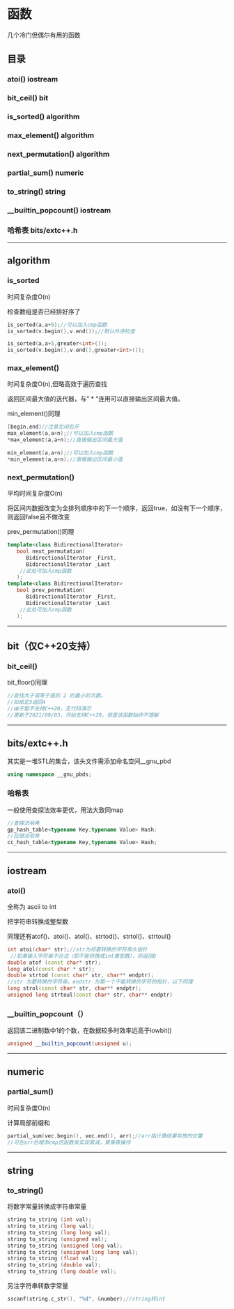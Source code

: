 # 函数
几个冷门但偶尔有用的函数
## 目录

### atoi()								 iostream

### bit_ceil()       					bit

### is_sorted()           			algorithm

### max_element()              algorithm

### next_permutation()	 algorithm

### partial_sum()				 numeric

### to_string()					   string

### __builtin_popcount()    iostream

### 哈希表							   bits/extc++.h



------

## algorithm

### is_sorted

时间复杂度O(n)

检查数组是否已经排好序了

```c++
is_sorted(a,a+5);//可以加入cmp函数
is_sorted(v.begin(),v.end());//默认升序检查

is_sorted(a,a+5,greater<int>());
is_sorted(v.begin(),v.end(),greater<int>());
```

### max_element()

时间复杂度O(n),但略高效于遍历查找

返回区间最大值的迭代器，与” * “连用可以直接输出区间最大值。

min_element()同理

```c++
[begin,end)//注意左闭右开
max_element(a,a+n);//可以加入cmp函数
*max_element(a,a+n);//直接输出区间最大值
    
min_element(a,a+n);//可以加入cmp函数
*min_element(a,a+n);//直接输出区间最小值  
```

### next_permutation()

平均时间复杂度O(n)

将区间内数据改变为全排列顺序中的下一个顺序，返回true，如没有下一个顺序，则返回false且不做改变

prev_permutation()同理

```c++
template<class BidirectionalIterator>
   bool next_permutation(
      BidirectionalIterator _First,
      BidirectionalIterator _Last
    //此处可加入cmp函数
   );
template<class BidirectionalIterator>
   bool prev_permutation(
      BidirectionalIterator _First,
      BidirectionalIterator _Last
    //此处可加入cmp函数
   );
```



------

## bit（仅C++20支持）

### bit_ceil()

bit_floor()同理

```c++
//查找大于或等于值的 2 的最小的次数。
//如给定3返回4
//由于暂不支持C++20，无代码演示
//更新于2021/09/03，开始支持C++20，但是该函数始终不理解
```



------

## bits/extc++.h

其实是一堆STL的集合，该头文件需添加命名空间__gnu_pbd

```c++
using namespace __gnu_pbds;
```

### 哈希表

一般使用查探法效率更优，用法大致同map

```c++
//查探法哈希
gp_hash_table<typename Key,typename Value> Hash;
//拉链法哈希
cc_hash_table<typename Key,typename Value> Hash;
```





------

## iostream

### atoi()

全称为   ascii to int

把字符串转换成整型数

同理还有atof()、atoi()、atol()、strtod()、strtol()、strtoul() 

```c++
int atoi(char* str);//str为将要转换的字符串头指针
 //如果输入字符串不合法（即不能转换成int类型数），则返回0
double atof (const char* str);
long atol(const char * str);
double strtod (const char* str, char** endptr);
//str 为要转换的字符串，endstr 为第一个不能转换的字符的指针，以下同理
long strol(const char* str, char** endptr);
unsigned long strtoul(const char* str, char** endptr)
```

### __builtin_popcount（）

返回该二进制数中1的个数，在数据较多时效率远高于lowbit()

```c++
unsigned __builtin_popcount(unsigned u);
```



------

## numeric

### partial_sum()

时间复杂度O(n)

计算局部前缀和

```c++
partial_sum(vec.begin(), vec.end(), arr);//arr指计算结果存放的位置
//可在arr后增添cmp仿函数来实现累减，累乘等操作
```



------

## string

### to_string()

将数字常量转换成字符串常量

```c++
string to_string (int val);
string to_string (long val);
string to_string (long long val);
string to_string (unsigned val);
string to_string (unsigned long val);
string to_string (unsigned long long val);
string to_string (float val);
string to_string (double val);
string to_string (long double val);
```

另注字符串转数字常量

```c++
sscanf(string.c_str(), "%d", &number);//string转int
```
